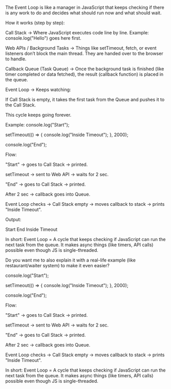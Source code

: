 The Event Loop is like a manager in JavaScript that keeps checking if there is any work to do and decides what should run now and what should wait.

How it works (step by step):

Call Stack → Where JavaScript executes code line by line.
Example: console.log("Hello") goes here first.

Web APIs / Background Tasks → Things like setTimeout, fetch, or event listeners don’t block the main thread.
They are handed over to the browser to handle.

Callback Queue (Task Queue) → Once the background task is finished (like timer completed or data fetched), the result (callback function) is placed in the queue.

Event Loop → Keeps watching:

If Call Stack is empty, it takes the first task from the Queue and pushes it to the Call Stack.

This cycle keeps going forever.

Example:
console.log("Start");

setTimeout(() => {
  console.log("Inside Timeout");
}, 2000);

console.log("End");


Flow:

"Start" → goes to Call Stack → printed.

setTimeout → sent to Web API → waits for 2 sec.

"End" → goes to Call Stack → printed.

After 2 sec → callback goes into Queue.

Event Loop checks → Call Stack empty → moves callback to stack → prints "Inside Timeout".

Output:

Start
End
Inside Timeout


In short:
Event Loop = A cycle that keeps checking if JavaScript can run the next task from the queue.
It makes async things (like timers, API calls) possible even though JS is single-threaded.

Do you want me to also explain it with a real-life example (like restaurant/waiter system) to make it even easier?


console.log("Start");

setTimeout(() => {
  console.log("Inside Timeout");
}, 2000);

console.log("End");


Flow:

"Start" → goes to Call Stack → printed.

setTimeout → sent to Web API → waits for 2 sec.

"End" → goes to Call Stack → printed.

After 2 sec → callback goes into Queue.

Event Loop checks → Call Stack empty → moves callback to stack → prints "Inside Timeout".


In short:
Event Loop = A cycle that keeps checking if JavaScript can run the next task from the queue.
It makes async things (like timers, API calls) possible even though JS is single-threaded.